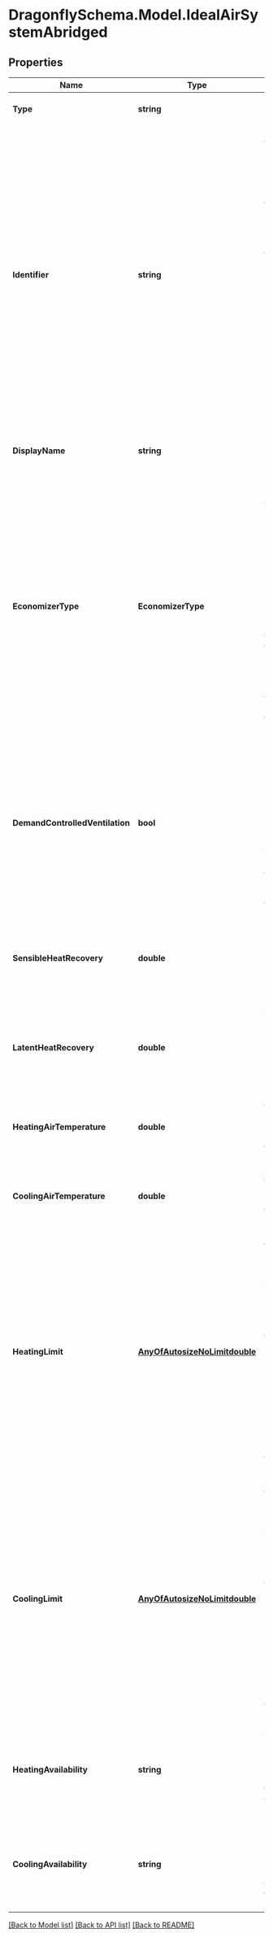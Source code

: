 
# DragonflySchema.Model.IdealAirSystemAbridged

## Properties

Name | Type | Description | Notes
------------ | ------------- | ------------- | -------------
**Type** | **string** |  | [optional] [readonly] [default to "IdealAirSystemAbridged"]
**Identifier** | **string** | Text string for a unique object ID. This identifier remains constant as the object is mutated, copied, and serialized to different formats (eg. dict, idf, osm). This identifier is also used to reference the object across a Model. It must be &lt; 100 characters, use only ASCII characters and exclude (, ; ! \\n \\t). | 
**DisplayName** | **string** | Display name of the object with no character restrictions. | [optional] 
**EconomizerType** | **EconomizerType** | Text to indicate the type of air-side economizer used on the ideal air system. Economizers will mix in a greater amount of outdoor air to cool the zone (rather than running the cooling system) when the zone needs cooling and the outdoor air is cooler than the zone. | [optional] 
**DemandControlledVentilation** | **bool** | Boolean to note whether demand controlled ventilation should be used on the system, which will vary the amount of ventilation air according to the occupancy schedule of the zone. | [optional] [default to false]
**SensibleHeatRecovery** | **double** | A number between 0 and 1 for the effectiveness of sensible heat recovery within the system. | [optional] [default to 0D]
**LatentHeatRecovery** | **double** | A number between 0 and 1 for the effectiveness of latent heat recovery within the system. | [optional] [default to 0D]
**HeatingAirTemperature** | **double** | A number for the maximum heating supply air temperature [C]. | [optional] [default to 50D]
**CoolingAirTemperature** | **double** | A number for the minimum cooling supply air temperature [C]. | [optional] [default to 13D]
**HeatingLimit** | [**AnyOfAutosizeNoLimitdouble**](AnyOfAutosizeNoLimitdouble.md) | A number for the maximum heating capacity in Watts. This can also be an Autosize object to indicate that the capacity should be determined during the EnergyPlus sizing calculation. This can also be a NoLimit object to indicate no upper limit to the heating capacity. | [optional] 
**CoolingLimit** | [**AnyOfAutosizeNoLimitdouble**](AnyOfAutosizeNoLimitdouble.md) | A number for the maximum cooling capacity in Watts. This can also be an Autosize object to indicate that the capacity should be determined during the EnergyPlus sizing calculation. This can also be a NoLimit object to indicate no upper limit to the cooling capacity. | [optional] 
**HeatingAvailability** | **string** | An optional identifier of a schedule to set the availability of heating over the course of the simulation. | [optional] 
**CoolingAvailability** | **string** | An optional identifier of a schedule to set the availability of cooling over the course of the simulation. | [optional] 

[[Back to Model list]](../README.md#documentation-for-models)
[[Back to API list]](../README.md#documentation-for-api-endpoints)
[[Back to README]](../README.md)

